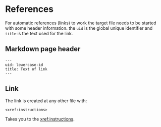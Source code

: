 # References
For automatic references (links) to work the target file needs to be started with some header information.
the ```uid``` is the global unique identifier and ```title``` is the text used for the link.

## Markdown page header
```
---
uid: lowercase-id
title: Text of link
---
```

## Link
The link is created at any other file with:
```
<xref:instructions>
```
Takes you to the <xref:instructions>.
